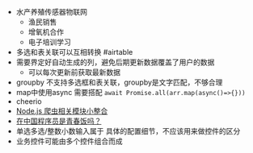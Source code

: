 - 水产养殖传感器物联网
    - 渔民销售
    - 增氧机合作
    - 电子培训学习
- 多选和表关联可以互相转换 #airtable
- 需要界定好自动生成的列，避免后期更新数据覆盖了用户的数据
    - 可以每次更新前获取最新数据
- groupby 不支持多选框和表关联，groupby是文字匹配，不够合理 
- map中使用async 需要搭配 `await Promise.all(arr.map(async()=>{}))`
- cheerio
- [Node.js 爬虫相关模块小整合](https://juejin.im/entry/58173e2a2f301e005ce6b68f)
- [在中国程序员是青春饭吗？](https://zhuanlan.zhihu.com/p/146723406)
- 单选多选/整数小数输入属于  具体的配置细节，不应该用来做控件的区分
- 业务控件可能由多个控件组合而成